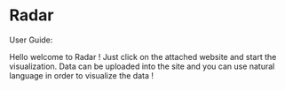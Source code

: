 # Radar

User Guide: 

Hello welcome to Radar ! Just click on the attached website and start the visualization. Data can be uploaded into the site and you can use natural language in order to visualize the data !
